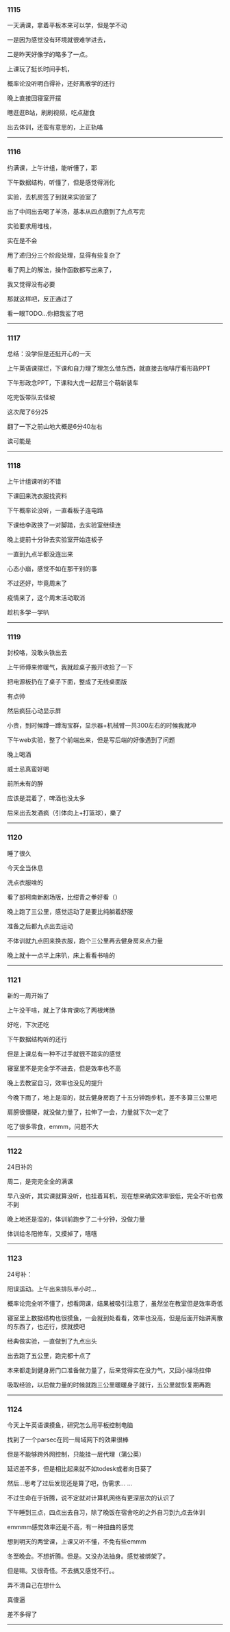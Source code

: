 ### 1115

一天满课，拿着平板本来可以学，但是学不动

一是因为感觉没有环境就很难学进去，

二是昨天好像学的略多了一点。

上课玩了挺长时间手机，

概率论没听明白得补，还好离散学的还行

晚上直接回寝室开摆

瞎逛逛B站，刷刷视频，吃点甜食

出去体训，还蛮有意思的，上正轨咯

___

### 1116

约满课，上午计组，能听懂了，耶

下午数据结构，听懂了，但是感觉得消化

实验，去机房签了到就来实验室了

出了中间出去喝了羊汤，基本从四点磨到了九点写完

实验要求用堆栈，

实在是不会

用了递归分三个阶段处理，显得有些复杂了

看了网上的解法，操作函数都写出来了，

我又觉得没有必要

那就这样吧，反正通过了

看一眼TODO...你把我鲨了吧

___

### 1117

总结：没学但是还挺开心的一天

上午英语课摆烂，下课和自力理了理怎么借东西，就直接去咖啡厅看形政PPT

下午形政念PPT，下课和大虎一起帮三个萌新装车

吃完饭带队去怪坡

这次爬了6分25

翻了一下之前山地大概是6分40左右

诶可能是

___

### 1118

上午计组课听的不错

下课回来洗衣服找资料

下午概率论没听，一直看板子连电路

下课给李政换了一对脚踏，去实验室继续连

晚上提前十分钟去实验室开始连板子

一直到九点半都没连出来

心态小崩，感觉不如在那干别的事

不过还好，毕竟周末了

疫情来了，这个周末活动取消

趁机多学一学叭

___

### 1119

封校咯，没敢头铁出去

上午师傅来修暖气，我就趁桌子搬开收拾了一下

把电源板扔在了桌子下面，整成了无线桌面版

有点帅

然后疯狂心动显示屏

小贵，到时候蹲一蹲淘宝群，显示器+机械臂一共300左右的时候我就冲

下午web实验，整了个前端出来，但是写后端的好像遇到了问题

晚上喝酒

威士忌真蛮好喝

前所未有的醉

应该是混着了，啤酒也没太多

后来出去发酒疯（引体向上+打篮球），樂了

___

### 1120

睡了很久

今天全当休息

洗点衣服啥的

看了部柯南新剧场版，比绀青之拳好看（）

晚上跑了三公里，感觉运动了是要比纯躺着舒服

准备之后都九点出去运动

不体训就九点回来换衣服，跑个三公里再去健身房来点力量

晚上就十一点半上床叭，床上看看书啥的

___

### 1121

新的一周开始了

上午没干啥，就上了体育课吃了两根烤肠

好吃，下次还吃

下午数据结构听的还行

但是上课总有一种不过手就很不踏实的感觉

寝室里不是完全学不进去，但是效率也不高

晚上去教室自习，效率也没见的提升

今晚下雨了，地上是湿的，就去健身房跑了十五分钟跑步机，差不多算三公里吧

肩膀很僵硬，就没做力量了，拉伸了一会，力量就下次一定了

吃了很多零食，emmm，问题不大

___

### 1122
24日补的

周二，是完完全全的满课

早八没听，其实课就算没听，也挂着耳机，现在想来确实效率很低，完全不听也做不到

晚上地还是湿的，体训前跑步了二十分钟，没做力量

体训给冬阳修车，又摸掉了，嘻嘻

___

### 1123

24号补：

阳误运动。上午出来排队半小时...

概率论完全听不懂了，想看网课，结果被吸引注意了，虽然坐在教室但是效率奇低

寝室里上数据结构也很摸鱼，一会就到处看看，效率也没高，但是后面开始讲离散的东西了，也还行，摸就摸吧

经典做实验，一直做到了九点出头

出去跑了五公里，跑完都十点了

本来都走到健身房门口准备做力量了，后来觉得实在没力气，又回小操场拉伸

吸取经验，以后做力量的时候就跑三公里暖暖身子就行，五公里就恢复期再跑

___

### 1124

今天上午英语课摸鱼，研究怎么用平板控制电脑

找到了一个parsec在同一局域网下的效果很棒

但是不能够跨外网控制，只能挂一层代理（蒲公英）

延迟差不多，但是相比起来就不如todesk或者向日葵了

然后...思考了过后发现还是算了吧，伪需求... ...

不过生命在于折腾，说不定就对计算机网络有更深层次的认识了

下午睡到三点，四点出去自习，除了晚饭在宿舍吃的之外自习到九点去体训

emmmm感觉效率还是不高，有一种扭曲的感觉

想到明天的两堂课，上课又听不懂，不免有些emmm

冬至晚会。不想折腾。但是。又没办法抽身。感觉被绑架了。

但是嘛。又很奇怪。不去搞又感觉不行。。

弄不清自己在想什么

真傻逼

差不多得了

___
<!--stackedit_data:
eyJoaXN0b3J5IjpbLTEwNjc3NTgyOTksLTc3NzMwNzc4NCw5Mz
AwMTcwODAsOTgwMDgzMTk4XX0=
-->